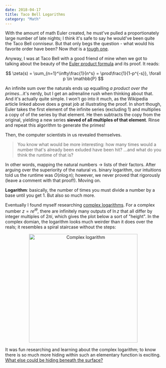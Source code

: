 ```yaml
---
date: 2018-04-17
title: Taco Bell Logarithms
category: "Math"
---
```


With the amount of math Euler created, he must've pulled a proportionately large number of late nights; I think it's safe to say he would've been quite the Taco Bell conniseur. But that only begs the question - what would his favorite order have been? Now _that_ is a [tough one][5].

Anyway, I was at Taco Bell with a good friend of mine when we got to talking about the beauty of the [Euler product formula][2] and its proof. It reads:

$$
\zeta(s) = \sum_{n=1}^\infty\frac{1}{n^s} = \prod\frac{1}{1-p^{-s}}, \forall p \in \mathbb{P}
$$

An infinite sum over the naturals ends up equalling _a product over the primes_...it's nerdy, but I get an adrenaline rush when thinking about that. And it's actually quite simple. I won't go into it much, as the Wikipedia article linked above does a great job at illustrating the proof. In short though, Euler takes the first element of the infinite series (excluding 1) and multiplies a copy of of the series by that element. He then subtracts the copy from the original, yielding a new series **sieved of all multiples of that element**. Rinse and repeat this algorithm to generate the primes!

Then, the computer scientists in us revealed themselves.

> You know what would be more interesting: how many times would a number that's already been exluded have been hit?
> ...and what do you think the runtime of that is?

In other words, mapping the natural numbers $\to$ lists of their factors. After arguing over the superiority of the natural vs. binary logarithm, our intuitions told us the runtime was $O(n\log{n})$; however, we never proved that rigorously (leave a comment with that proof!). Moving on.

**Logarithm**: basically, the number of times you must divide a number by a base until you get 1. But also so much more.

Eventually I found myself researching [complex logarithms][3]. For a complex number $z = re^{i\theta}$, there are infinitely many outputs of $\ln{z}$ that all differ by integer multiples of $2\pi i$, which gives the plot below a sort of "height". In the complex domian, the logarithm looks much weirder than it does over the reals; it resembles a spiral staircase without the steps:

<!-- TODO: interactive plot of 2D map of logarithm x vs base -->
<p align="center">
  <img src="https://upload.wikimedia.org/wikipedia/commons/thumb/a/ab/Riemann_surface_log.svg/791px-Riemann_surface_log.svg.png" alt="Complex logarithm" width="350">
</p>

It was fun researching and learning about the complex logarithm; to know there is so much more hiding within such an elementary function is exciting. [What else could be hiding beneath the surface?][4]


[2]: https://en.wikipedia.org/wiki/Proof_of_the_Euler_product_formula_for_the_Riemann_zeta_function
[3]: https://en.wikipedia.org/wiki/Complex_logarithm
[4]: https://en.wikipedia.org/wiki/Modular_form
[5]: https://en.wikipedia.org/wiki/Millennium_Prize_Problems
